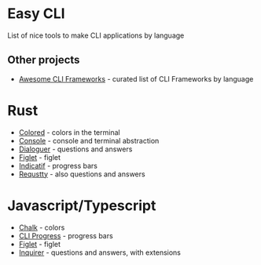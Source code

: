 # Easy CLI
List of nice tools to make CLI applications by language

## Other projects
- [Awesome CLI Frameworks](https://github.com/shadawck/awesome-cli-frameworks) - curated list of CLI Frameworks by language

# Rust
- [Colored](https://github.com/mackwic/colored) - colors in the terminal
- [Console](https://github.com/console-rs/console) - console and terminal abstraction
- [Dialoguer](https://github.com/console-rs/dialoguer) - questions and answers 
- [Figlet](https://github.com/yuanbohan/rs-figlet) - figlet
- [Indicatif](https://github.com/console-rs/indicatif) - progress bars
- [Requstty](https://github.com/Lutetium-Vanadium/requestty) - also questions and answers

# Javascript/Typescript
- [Chalk](https://github.com/chalk/chalk) - colors
- [CLI Progress](https://github.com/npkgz/cli-progress) - progress bars
- [Figlet](https://github.com/patorjk/figlet.js/) - figlet
- [Inquirer](https://github.com/SBoudrias/Inquirer.js) - questions and answers, with extensions
